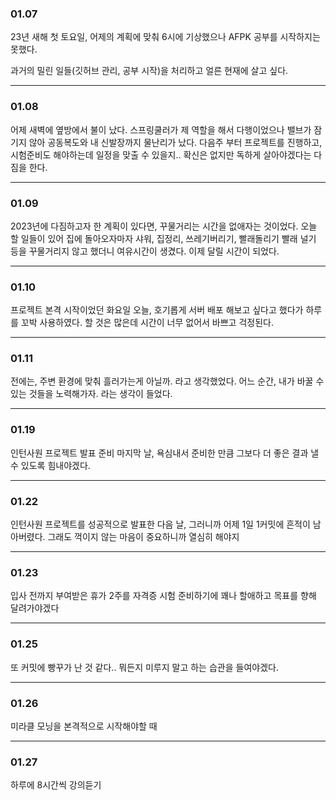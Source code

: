 ### 01.07

23년 새해 첫 토요일, 어제의 계획에 맞춰 6시에 기상했으나 AFPK 공부를 시작하지는 못했다.

과거의 밀린 일들(깃허브 관리, 공부 시작)을 처리하고 얼른 현재에 살고 싶다.

---

### 01.08

어제 새벽에 옆방에서 불이 났다. 스프링쿨러가 제 역할을 해서 다행이었으나 밸브가 잠기지 않아 공동복도와 내 신발장까지 물난리가 났다. 다음주 부터 프로젝트를 진행하고, 시험준비도 해야하는데 일정을 맞출 수 있을지.. 확신은 없지만 독하게 살아야겠다는 다짐을 한다.

---

### 01.09

2023년에 다짐하고자 한 계획이 있다면, 꾸물거리는 시간을 없애자는 것이었다. 오늘 할 일들이 있어 집에 돌아오자마자 샤워, 집정리, 쓰레기버리기, 빨래돌리기 빨래 널기 등을 꾸물거리지 않고 했더니 여유시간이 생겼다. 이제 달릴 시간이 되었다.

---

### 01.10

프로젝트 본격 시작이었던 화요일 오늘, 호기롭게 서버 배포 해보고 싶다고 했다가 하루를 꼬박 사용하였다. 할 것은 많은데 시간이 너무 없어서 바쁘고 걱정된다.

---

### 01.11

전에는, 주변 환경에 맞춰 흘러가는게 아닐까. 라고 생각했었다. 어느 순간, 내가 바꿀 수 있는 것들을 노력해가자. 라는 생각이 들었다.

---

### 01.19

인턴사원 프로젝트 발표 준비 마지막 날, 욕심내서 준비한 만큼 그보다 더 좋은 결과 낼 수 있도록 힘내야겠다.

---

### 01.22

인턴사원 프로젝트를 성공적으로 발표한 다음 날, 그러니까 어제 1일 1커밋에 흔적이 남아버렸다. 그래도 꺽이지 않는 마음이 중요하니까 열심히 해야지

---

### 01.23

입사 전까지 부여받은 휴가 2주를 자격증 시험 준비하기에 꽤나 할애하고 목표를 향해 달려가야겠다

---

### 01.25

또 커밋에 빵꾸가 난 것 같다.. 뭐든지 미루지 말고 하는 습관을 들여야겠다.

---

### 01.26

미라클 모닝을 본격적으로 시작해야할 때

---

### 01.27

하루에 8시간씩 강의듣기

